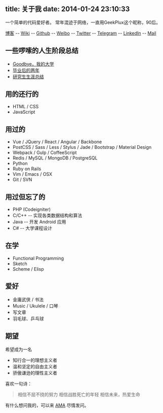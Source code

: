 title: 关于我
date: 2014-01-24 23:10:33
---

一个简单的代码爱好者。
常年混迹于网络，一直用GeekPlux这个昵称，90后。


[博客](http://geekplux.com/) -- [Wiki](http://geekplux.com/wiki) --  [Github](https://github.com/geekplux) --  [Weibo](http://weibo.com/cloud285) -- [Twitter](https://twitter.com/GeekPlux) -- [Telegram](https://t.me/geekplux_lab) -- [LinkedIn](https://cn.linkedin.com/in/geekplux) -- <a href="mailto:geekplux@gmail.com">Mail</a>

## 一些啰嗦的人生阶段总结

- [Goodbye，我的大学](https://geekplux.com/2014/02/02/goodbye_my_university.html)
- [毕业后的两年](https://geekplux.com/2016/02/15/two-years-after-graduated.html)
- [研究生生涯总结](https://geekplux.com/2018/05/16/the-summary-of-graduate-career.html)

## 用的还行的

- HTML / CSS
- JavaScript

## 用过的

- Vue / JQuery / React / Angular / Backbone
- PostCSS / Sass / Less / Stylus / Jade / Bootstrap / Material Design
- Webpack / Gulp / CoffeeScript
- Redis / MySQL / MongoDB / PostgreSQL
- Python
- Ruby on Rails
- Vim / Emacs / OSX
- Git / SVN

## 用过但忘了的

- PHP (Codeigniter)
- C/C++ -- 实现各类数据结构和算法
- Java -- 开发 Android 应用
- C# -- 大学课程设计

## 在学

- Functional Programming
- Sketch
- Scheme / Elisp

## 爱好

- 金庸武侠 / 书法
- Music / Ukulele / 口琴
- 写文章
- 羽毛球、乒乓球

## 期望

希望成为一名

- 知行合一的理想主义者
- 温和坚定的自由主义者
- 骄傲谦逊的理性主义者

喜欢一句诗：

> 相信不屈不挠的努力
> 相信战胜死亡的年轻
> 相信未来，热爱生命


有什么想问我的，可以来 [AMA](https://github.com/geekplux/ama) 尽情发问。
